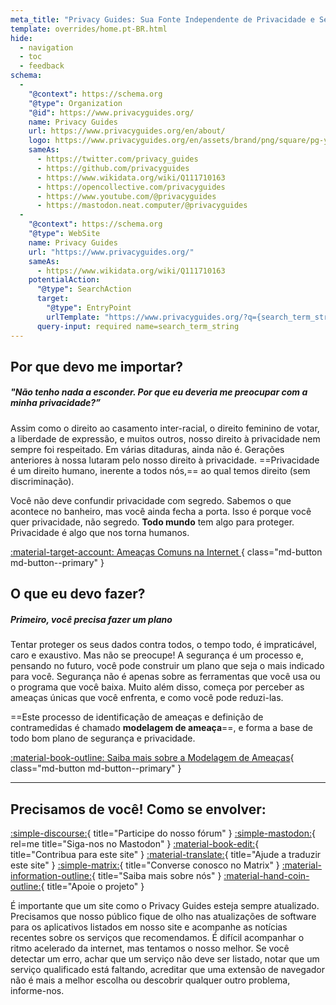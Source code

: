 ```yaml
---
meta_title: "Privacy Guides: Sua Fonte Independente de Privacidade e Segurança"
template: overrides/home.pt-BR.html
hide:
  - navigation
  - toc
  - feedback
schema:
  - 
    "@context": https://schema.org
    "@type": Organization
    "@id": https://www.privacyguides.org/
    name: Privacy Guides
    url: https://www.privacyguides.org/en/about/
    logo: https://www.privacyguides.org/en/assets/brand/png/square/pg-yellow.png
    sameAs:
      - https://twitter.com/privacy_guides
      - https://github.com/privacyguides
      - https://www.wikidata.org/wiki/Q111710163
      - https://opencollective.com/privacyguides
      - https://www.youtube.com/@privacyguides
      - https://mastodon.neat.computer/@privacyguides
  - 
    "@context": https://schema.org
    "@type": WebSite
    name: Privacy Guides
    url: "https://www.privacyguides.org/"
    sameAs:
      - https://www.wikidata.org/wiki/Q111710163
    potentialAction:
      "@type": SearchAction
      target:
        "@type": EntryPoint
        urlTemplate: "https://www.privacyguides.org/?q={search_term_string}"
      query-input: required name=search_term_string
---
```


<!-- markdownlint-disable-next-line -->
## Por que devo me importar?

##### "Não tenho nada a esconder. Por que eu deveria me preocupar com a minha privacidade?”

Assim como o direito ao casamento inter-racial, o direito feminino de votar, a liberdade de expressão, e muitos outros, nosso direito à privacidade nem sempre foi respeitado. Em várias ditaduras, ainda não é. Gerações anteriores à nossa lutaram pelo nosso direito à privacidade. ==Privacidade é um direito humano, inerente a todos nós,== ao qual temos direito (sem discriminação).

Você não deve confundir privacidade com segredo. Sabemos o que acontece no banheiro, mas você ainda fecha a porta. Isso é porque você quer privacidade, não segredo. **Todo mundo** tem algo para proteger. Privacidade é algo que nos torna humanos.

[:material-target-account: Ameaças Comuns na Internet ](basics/common-threats.md){ class="md-button md-button--primary" }

## O que eu devo fazer?

##### Primeiro, você precisa fazer um plano

Tentar proteger os seus dados contra todos, o tempo todo, é impraticável, caro e exaustivo. Mas não se preocupe! A segurança é um processo e, pensando no futuro, você pode construir um plano que seja o mais indicado para você. Segurança não é apenas sobre as ferramentas que você usa ou o programa que você baixa. Muito além disso, começa por perceber as ameaças únicas que você enfrenta, e como você pode reduzi-las.

==Este processo de identificação de ameaças e definição de contramedidas é chamado **modelagem de ameaça**==, e forma a base de todo bom plano de segurança e privacidade.

[:material-book-outline: Saiba mais sobre a Modelagem de Ameaças](basics/threat-modeling.md){ class="md-button md-button--primary" }

---

## Precisamos de você! Como se envolver:

[:simple-discourse:](https://discuss.privacyguides.net/){ title="Participe do nosso fórum" }
[:simple-mastodon:](https://mastodon.neat.computer/@privacyguides){ rel=me title="Siga-nos no Mastodon" }
[:material-book-edit:](https://github.com/privacyguides/privacyguides.org){ title="Contribua para este site" }
[:material-translate:](https://matrix.to/#/#pg-i18n:aragon.sh){ title="Ajude a traduzir este site" }
[:simple-matrix:](https://matrix.to/#/#privacyguides:matrix.org){ title="Converse conosco no Matrix" }
[:material-information-outline:](about/index.md){ title="Saiba mais sobre nós" }
[:material-hand-coin-outline:](about/donate.md){ title="Apoie o projeto" }

É importante que um site como o Privacy Guides esteja sempre atualizado. Precisamos que nosso público fique de olho nas atualizações de software para os aplicativos listados em nosso site e acompanhe as notícias recentes sobre os serviços que recomendamos. É difícil acompanhar o ritmo acelerado da internet, mas tentamos o nosso melhor. Se você detectar um erro, achar que um serviço não deve ser listado, notar que um serviço qualificado está faltando, acreditar que uma extensão de navegador não é mais a melhor escolha ou descobrir qualquer outro problema, informe-nos.
